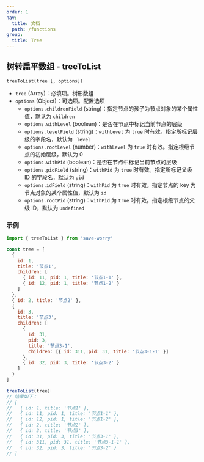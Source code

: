 ```yaml
---
order: 1
nav:
  title: 文档
  path: /functions
group:
  title: Tree
---
```


## 树转扁平数组 - treeToList

`treeToList(tree [, options])`

- `tree` (Array)：必填项。树形数组
- `options` (Object)：可选项。配置选项
  - `options.childrenField` (string)：指定节点的孩子为节点对象的某个属性值，默认为 `children`
  - `options.withLevel` (boolean)：是否在节点中标记当前节点的层级
  - `options.levelField` (string)：`withLevel` 为 `true` 时有效。指定所标记层级的字段名，默认为 `_level`
  - `options.rootLevel` (number)：`withLevel` 为 `true` 时有效。指定根级节点的初始层级，默认为 0
  - `options.withPid` (boolean)：是否在节点中标记当前节点的层级
  - `options.pidField` (string)：`withPid` 为 `true` 时有效。指定所标记父级 ID 的字段名，默认为 `pid`
  - `options.idField` (string)：`withPid` 为 `true` 时有效。指定节点的 key 为节点对象的某个属性值，默认为 `id`
  - `options.rootPid` (string)：`withPid` 为 `true` 时有效。指定根级节点的父级 ID，默认为 `undefined`

### 示例

```js
import { treeToList } from 'save-worry'

const tree = [
  {
    id: 1,
    title: '节点1',
    children: [
      { id: 11, pid: 1, title: '节点1-1' },
      { id: 12, pid: 1, title: '节点1-2' }
    ]
  },
  { id: 2, title: '节点2' },
  {
    id: 3,
    title: '节点3',
    children: [
      {
        id: 31,
        pid: 3,
        title: '节点3-1',
        children: [{ id: 311, pid: 31, title: '节点3-1-1' }]
      },
      { id: 32, pid: 3, title: '节点3-2' }
    ]
  }
]

treeToList(tree)
// 结果如下：
// [
//   { id: 1, title: '节点1' },
//   { id: 11, pid: 1, title: '节点1-1' },
//   { id: 12, pid: 1, title: '节点1-2' },
//   { id: 2, title: '节点2' },
//   { id: 3, title: '节点3' },
//   { id: 31, pid: 3, title: '节点3-1' },
//   { id: 311, pid: 31, title: '节点3-1-1' },
//   { id: 32, pid: 3, title: '节点3-2' }
// ]
```
